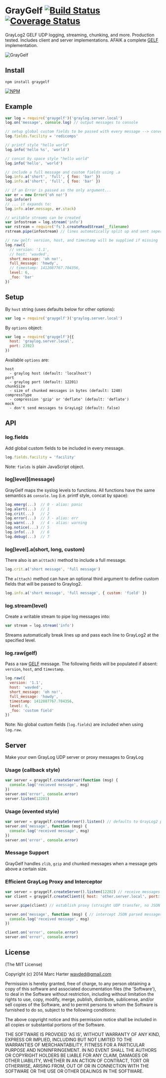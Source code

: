 # GrayGelf [![Build Status](https://secure.travis-ci.org/wavded/graygelf.svg)](http://travis-ci.org/wavded/graygelf) [![Coverage Status](https://img.shields.io/coveralls/wavded/graygelf.svg)](https://coveralls.io/r/wavded/graygelf)

GrayLog2 GELF UDP logging, streaming, chunking, and more.  Production tested.  Includes client and server implementations.  AFAIK a complete [GELF](http://graylog2.org/gelf#specs) implementation.

![GrayGelf](https://raw.github.com/wavded/graygelf/master/graygelf.png)

## Install

```
npm install graygelf
```

[![NPM](https://nodei.co/npm/graygelf.png?downloads=true)](https://nodei.co/npm/graygelf)

## Example

```js
var log = require('graygelf')('graylog.server.local')
log.on('message', console.log) // output messages to console

// setup global custom fields to be passed with every message --> converted to '_' fields
log.fields.facility = 'redicomps'

// printf style "hello world"
log.info('hello %s', 'world')

// concat by space style "hello world"
log.info('hello', 'world')

// include a full message and custom fields using .a
log.info.a('short', 'full', { foo: 'bar' })
log.info.a('short', 'full', { foo: 'bar' })

// if an Error is passed as the only argument...
var er = new Error('oh no!')
log.info(er)
// ... it expands to:
log.info.a(er.message, er.stack)

// writable streams can be created
var infostream = log.stream('info')
var rstream = require('fs').createReadStream(__filename)
rstream.pipe(infostream) // lines automatically split up and sent seperately

// raw gelf: version, host, and timestamp will be supplied if missing
log.raw({
  // version: '1.1',
  // host: 'wavded',
  short_message: 'oh no!',
  full_message: 'howdy',
  // timestamp: 1412087767.704356,
  level: 6,
  _foo: 'bar'
})
```

## Setup

By `host` string (uses defaults below for other options):

```js
var log = require('graygelf')('graylog.server.local')
```

By `options` object:

```js
var log = require('graygelf'){{
  host: 'graylog.server.local',
  port: 23923
})
```

Available `options` are:

```
host
  - graylog host (default: 'localhost')
port
  - graylog port (default: 12201)
chunkSize
  - size of chunked messages in bytes (default: 1240)
compressType
  - compression 'gzip' or 'deflate' (default: 'deflate')
mock
  - don't send messages to GrayLog2 (default: false)
```

## API

### log.fields

Add global custom fields to be included in every message.

```js
log.fields.facility = 'facility'
```

Note: `fields` is plain JavaScript object.

### log\[level\](message)

GrayGelf maps the syslog levels to functions.  All functions have the same semantics as `console.log` (i.e. printf style, concat by space):

```js
log.emerg(...)  // 0 - alias: panic
log.alert(...)  // 1
log.crit(...)   // 2
log.error(...)  // 3 - alias: err
log.warn(...)   // 4 - alias: warning
log.notice(...) // 5
log.info(...)   // 6
log.debug(...)  // 7
```

### log[level].a(short, long, custom)

There also is an `a(ttach)` method to include a full message.

```js
log.crit.a('short message', 'full message')
```

The `a(ttach)` method can have an optional third argument to define custom fields that will be passed to Graylog2.

```js
log.info.a('short message', 'full message', { custom: 'field' })
```

### log.stream(level)

Create a writable stream to pipe log messages into:

```js
var stream = log.stream('info')
```

Streams automatically break lines up and pass each line to GrayLog2 at the specified level.

### log.raw(gelf)

Pass a raw [GELF](http://www.graylog2.org/resources/gelf/specification) message.  The following fields will be populated if absent: `version`, `host`, and `timestamp`.

```js
log.raw({
  version: '1.1',
  host: 'wavded',
  short_message: 'oh no!',
  full_message: 'howdy',
  timestamp: 1412087767.704356,
  level: 6,
  _foo: 'custom field'
})
```

Note: No global custom fields (`log.fields`) are included when using `log.raw`.

## Server

Make your own GrayLog UDP server or proxy messages to GrayLog

### Usage (callback style)

```js
var server = graygelf.createServer(function (msg) {
  console.log('recieved message', msg)
})
server.on('error', console.error)
server.listen(12201)
```

### Usage (evented style)

```js
var server = graygelf.createServer().listen() // defaults to GrayLog2 port 12201
server.on('message', function (msg) {
  console.log('received message', msg)
})
server.on('error', console.error)
```

### Message Support

GrayGelf handles `zlib`, `gzip` and chunked messages when a message gets above a certain size.

### Efficient GrayLog Proxy and Interceptor

```js
var server = graygelf.createServer().listen(12202) // receive messages here
var client = graygelf.createClient({ host: 'other.server.local', port: 12201 }) // send messages here

server.pipe(client) // establish proxy (straight UDP transfer, no JSON parsing)

server.on('message', function (msg) { // intercept JSON parsed messages
  console.log('received message', msg)
})

client.on('error', console.error)
server.on('error', console.error)
```

## License

(The MIT License)

Copyright (c) 2014 Marc Harter <wavded@gmail.com>

Permission is hereby granted, free of charge, to any person obtaining a copy of this software and associated documentation files (the 'Software'), to deal in the Software without restriction, including without limitation the rights to use, copy, modify, merge, publish, distribute, sublicense, and/or sell copies of the Software, and to permit persons to whom the Software is furnished to do so, subject to the following conditions:

The above copyright notice and this permission notice shall be included in all copies or substantial portions of the Software.

THE SOFTWARE IS PROVIDED 'AS IS', WITHOUT WARRANTY OF ANY KIND, EXPRESS OR IMPLIED, INCLUDING BUT NOT LIMITED TO THE WARRANTIES OF MERCHANTABILITY, FITNESS FOR A PARTICULAR PURPOSE AND NONINFRINGEMENT. IN NO EVENT SHALL THE AUTHORS OR COPYRIGHT HOLDERS BE LIABLE FOR ANY CLAIM, DAMAGES OR OTHER LIABILITY, WHETHER IN AN ACTION OF CONTRACT, TORT OR OTHERWISE, ARISING FROM, OUT OF OR IN CONNECTION WITH THE SOFTWARE OR THE USE OR OTHER DEALINGS IN THE SOFTWARE.
